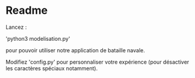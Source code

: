 # Readme
Lancez :

'python3 modelisation.py'

pour pouvoir utiliser notre application de bataille navale.

Modifiez 'config.py' pour personnaliser votre expérience (pour désactiver les 
caractères spéciaux notamment).
